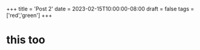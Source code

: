 +++
title = 'Post 2'
date = 2023-02-15T10:00:00-08:00
draft = false
tags = ['red','green']
+++

# this too